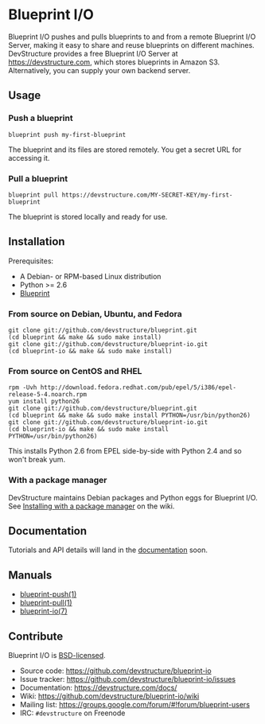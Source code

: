 # Blueprint I/O

Blueprint I/O pushes and pulls blueprints to and from a remote Blueprint I/O Server, making it easy to share and reuse blueprints on different machines.  DevStructure provides a free Blueprint I/O Server at <https://devstructure.com>, which stores blueprints in Amazon S3.  Alternatively, you can supply your own backend server.

## Usage

### Push a blueprint

    blueprint push my-first-blueprint
    
The blueprint and its files are stored remotely.  You get a secret URL for accessing it.
	
### Pull a blueprint

    blueprint pull https://devstructure.com/MY-SECRET-KEY/my-first-blueprint
    
The blueprint is stored locally and ready for use.

## Installation

Prerequisites:

* A Debian- or RPM-based Linux distribution
* Python >= 2.6
* [Blueprint](https://github.com/devstructure/blueprint)

### From source on Debian, Ubuntu, and Fedora

	git clone git://github.com/devstructure/blueprint.git
	(cd blueprint && make && sudo make install)
	git clone git://github.com/devstructure/blueprint-io.git
	(cd blueprint-io && make && sudo make install)

### From source on CentOS and RHEL

	rpm -Uvh http://download.fedora.redhat.com/pub/epel/5/i386/epel-release-5-4.noarch.rpm
	yum install python26
	git clone git://github.com/devstructure/blueprint.git
	(cd blueprint && make && sudo make install PYTHON=/usr/bin/python26)
	git clone git://github.com/devstructure/blueprint-io.git
	(cd blueprint-io && make && sudo make install PYTHON=/usr/bin/python26)

This installs Python 2.6 from EPEL side-by-side with Python 2.4 and so won't break yum.

### With a package manager

DevStructure maintains Debian packages and Python eggs for Blueprint I/O.  See [Installing with a package manager](https://github.com/devstructure/blueprint-io/wiki/Installing-with-a-package-manager) on the wiki.

## Documentation

Tutorials and API details will land in the [documentation](https://devstructure.com/docs/) soon.

## Manuals

* [blueprint-push(1)](http://devstructure.github.com/blueprint-io/blueprint-push.1.html)
* [blueprint-pull(1)](http://devstructure.github.com/blueprint-io/blueprint-pull.1.html)
* [blueprint-io(7)](http://devstructure.github.com/blueprint-io/blueprint-io.7.html)

## Contribute

Blueprint I/O is [BSD-licensed](https://github.com/devstructure/blueprint-io/blob/master/LICENSE).

* Source code: <https://github.com/devstructure/blueprint-io>
* Issue tracker: <https://github.com/devstructure/blueprint-io/issues>
* Documentation: <https://devstructure.com/docs/>
* Wiki: <https://github.com/devstructure/blueprint-io/wiki>
* Mailing list: <https://groups.google.com/forum/#!forum/blueprint-users>
* IRC: `#devstructure` on Freenode
